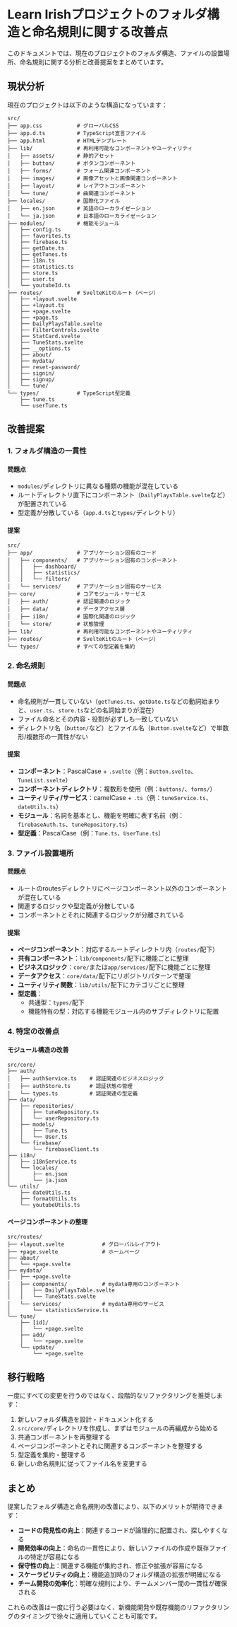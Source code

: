 # Learn Irishプロジェクトのフォルダ構造と命名規則に関する改善点

このドキュメントでは、現在のプロジェクトのフォルダ構造、ファイルの設置場所、命名規則に関する分析と改善提案をまとめています。

## 現状分析

現在のプロジェクトは以下のような構造になっています：

```
src/
├── app.css           # グローバルCSS
├── app.d.ts          # TypeScript宣言ファイル
├── app.html          # HTMLテンプレート
├── lib/              # 再利用可能なコンポーネントやユーティリティ
│   ├── assets/       # 静的アセット
│   ├── button/       # ボタンコンポーネント
│   ├── forms/        # フォーム関連コンポーネント
│   ├── images/       # 画像アセットと画像関連コンポーネント
│   ├── layout/       # レイアウトコンポーネント
│   └── tune/         # 曲関連コンポーネント
├── locales/          # 国際化ファイル
│   ├── en.json       # 英語のローカライゼーション
│   └── ja.json       # 日本語のローカライゼーション
├── modules/          # 機能モジュール
│   ├── config.ts
│   ├── favorites.ts
│   ├── firebase.ts
│   ├── getDate.ts
│   ├── getTunes.ts
│   ├── i18n.ts
│   ├── statistics.ts
│   ├── store.ts
│   ├── user.ts
│   └── youtubeId.ts
├── routes/           # SvelteKitのルート（ページ）
│   ├── +layout.svelte
│   ├── +layout.ts
│   ├── +page.svelte
│   ├── +page.ts
│   ├── DailyPlaysTable.svelte
│   ├── FilterControls.svelte
│   ├── StatCard.svelte
│   ├── TuneStats.svelte
│   ├── __options.ts
│   ├── about/
│   ├── mydata/
│   ├── reset-password/
│   ├── signin/
│   ├── signup/
│   └── tune/
└── types/            # TypeScript型定義
    ├── tune.ts
    └── userTune.ts
```

## 改善提案

### 1. フォルダ構造の一貫性

#### 問題点
- `modules/`ディレクトリに異なる種類の機能が混在している
- ルートディレクトリ直下にコンポーネント（`DailyPlaysTable.svelte`など）が配置されている
- 型定義が分散している（`app.d.ts`と`types/`ディレクトリ）

#### 提案
```
src/
├── app/              # アプリケーション固有のコード
│   ├── components/   # アプリケーション固有のコンポーネント
│   │   ├── dashboard/
│   │   ├── statistics/
│   │   └── filters/
│   └── services/     # アプリケーション固有のサービス
├── core/             # コアモジュール・サービス
│   ├── auth/         # 認証関連のロジック
│   ├── data/         # データアクセス層
│   ├── i18n/         # 国際化関連のロジック
│   └── store/        # 状態管理
├── lib/              # 再利用可能なコンポーネントやユーティリティ
├── routes/           # SvelteKitのルート（ページ）
└── types/            # すべての型定義を集約
```

### 2. 命名規則

#### 問題点
- 命名規則が一貫していない（`getTunes.ts`、`getDate.ts`などの動詞始まりと、`user.ts`、`store.ts`などの名詞始まりが混在）
- ファイル命名とその内容・役割が必ずしも一致していない
- ディレクトリ名（`button/`など）とファイル名（`Button.svelte`など）で単数形/複数形の一貫性がない

#### 提案
- **コンポーネント**：PascalCase + `.svelte`（例：`Button.svelte`、`TuneList.svelte`）
- **コンポーネントディレクトリ**：複数形を使用（例：`buttons/`、`forms/`）
- **ユーティリティ/サービス**：camelCase + `.ts`（例：`tuneService.ts`、`dateUtils.ts`）
- **モジュール**：名詞を基本とし、機能を明確に表す名前（例：`firebaseAuth.ts`、`tuneRepository.ts`）
- **型定義**：PascalCase（例：`Tune.ts`、`UserTune.ts`）

### 3. ファイル設置場所

#### 問題点
- ルートのroutesディレクトリにページコンポーネント以外のコンポーネントが混在している
- 関連するロジックや型定義が分散している
- コンポーネントとそれに関連するロジックが分離されている

#### 提案
- **ページコンポーネント**：対応するルートディレクトリ内（`routes/`配下）
- **共有コンポーネント**：`lib/components/`配下に機能ごとに整理
- **ビジネスロジック**：`core/`または`app/services/`配下に機能ごとに整理
- **データアクセス**：`core/data/`配下にリポジトリパターンで整理
- **ユーティリティ関数**：`lib/utils/`配下にカテゴリごとに整理
- **型定義**：
  - 共通型：`types/`配下
  - 機能特有の型：対応する機能モジュール内のサブディレクトリに配置

### 4. 特定の改善点

#### モジュール構造の改善
```
src/core/
├── auth/
│   ├── authService.ts    # 認証関連のビジネスロジック
│   ├── authStore.ts      # 認証状態の管理
│   └── types.ts          # 認証関連の型定義
├── data/
│   ├── repositories/
│   │   ├── tuneRepository.ts
│   │   └── userRepository.ts
│   ├── models/
│   │   ├── Tune.ts
│   │   └── User.ts
│   └── firebase/
│       └── firebaseClient.ts
├── i18n/
│   ├── i18nService.ts
│   └── locales/
│       ├── en.json
│       └── ja.json
└── utils/
    ├── dateUtils.ts
    ├── formatUtils.ts
    └── youtubeUtils.ts
```

#### ページコンポーネントの整理
```
src/routes/
├── +layout.svelte            # グローバルレイアウト
├── +page.svelte              # ホームページ
├── about/
│   └── +page.svelte
├── mydata/
│   ├── +page.svelte
│   ├── components/           # mydata専用のコンポーネント
│   │   ├── DailyPlaysTable.svelte
│   │   └── TuneStats.svelte
│   └── services/             # mydata専用のサービス
│       └── statisticsService.ts
└── tune/
    ├── [id]/
    │   └── +page.svelte
    ├── add/
    │   └── +page.svelte
    └── update/
        └── +page.svelte
```

## 移行戦略

一度にすべての変更を行うのではなく、段階的なリファクタリングを推奨します：

1. 新しいフォルダ構造を設計・ドキュメント化する
2. `src/core/`ディレクトリを作成し、まずはモジュールの再編成から始める
3. 共通コンポーネントを再整理する
4. ページコンポーネントとそれに関連するコンポーネントを整理する
5. 型定義を集約・整理する
6. 新しい命名規則に従ってファイル名を変更する

## まとめ

提案したフォルダ構造と命名規則の改善により、以下のメリットが期待できます：

- **コードの発見性の向上**：関連するコードが論理的に配置され、探しやすくなる
- **開発効率の向上**：命名の一貫性により、新しいファイルの作成や既存ファイルの特定が容易になる
- **保守性の向上**：関連する機能が集約され、修正や拡張が容易になる
- **スケーラビリティの向上**：機能追加時のフォルダ構造の拡張が明確になる
- **チーム開発の効率化**：明確な規則により、チームメンバー間の一貫性が確保される

これらの改善は一度に行う必要はなく、新機能開発や既存機能のリファクタリングのタイミングで徐々に適用していくことも可能です。